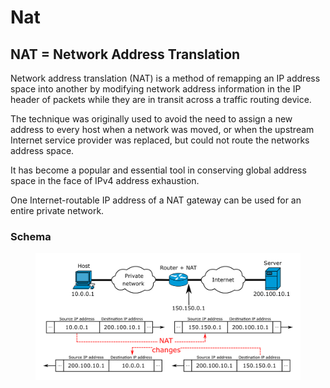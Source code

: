# Nat

## NAT = Network Address Translation

Network address translation (NAT) is a method of remapping an IP address space into another by modifying network address information in the IP header of packets while they are in transit across a traffic routing device.

The technique was originally used to avoid the need to assign a new address to every host when a network was moved, or when the upstream Internet service provider was replaced, but could not route the networks address space. 

It has become a popular and essential tool in conserving global address space in the face of IPv4 address exhaustion. 

One Internet-routable IP address of a NAT gateway can be used for an entire private network.

### Schema
<figure>
  <img src ="../image/nat.png" />
</figure>
